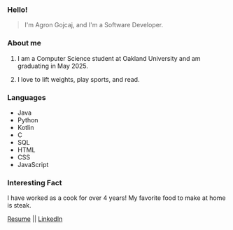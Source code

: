 ### Hello!

 > I'm Agron Gojcaj, and I'm a Software Developer.


### About me
1. I am a Computer Science student at Oakland University and am graduating in May 2025.

2. I love to lift weights, play sports, and read.


### Languages
- Java 
- Python
- Kotlin 
- C
- SQL
- HTML
- CSS
- JavaScript

### Interesting Fact
I have worked as a cook for over 4 years! My favorite food to make at home is steak.

[Resume]([https://docs.google.com/document/d/1MmGJf-SGhw5Y5fBfG1kE-oEYPsqsP5Db/edit?usp=sharing&ouid=104194125738334792237&rtpof=true&sd=true](https://docs.google.com/document/d/1bTn2n8gNHRBXBcHxFdcmBZKOrkcq4T7fgCxImxC8tnw/edit?tab=t.0)) || [LinkedIn](https://www.linkedin.com/in/agron-gojcaj-8a336b226/)

<!---
agron-gojcaj/agron-gojcaj is a ✨ special ✨ repository because its `README.md` (this file) appears on your GitHub profile.
You can click the Preview link to take a look at your changes.
--->
